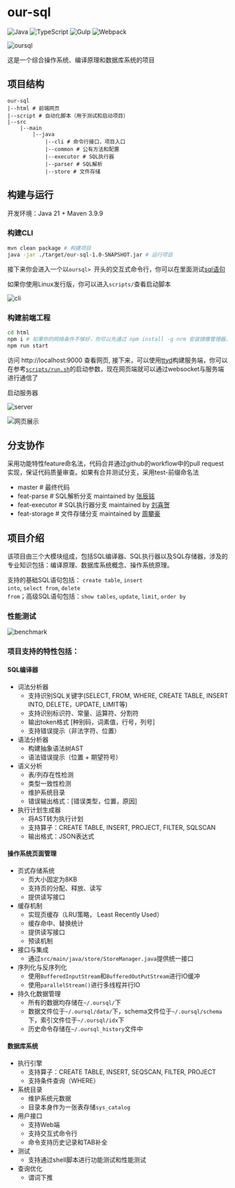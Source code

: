 # our-sql

![Java](https://img.shields.io/badge/Java-007396?style=for-the-badge&logo=java&logoColor=white)
![TypeScript](https://img.shields.io/badge/TypeScript-3178C6?style=for-the-badge&logo=typescript&logoColor=white)
![Gulp](https://img.shields.io/badge/Gulp-CF4647?style=for-the-badge&logo=gulp&logoColor=white)
![Webpack](https://img.shields.io/badge/Webpack-8DD6F9?style=for-the-badge&logo=webpack&logoColor=black)

![oursql](assets/oursql.png)

这是一个综合操作系统、编译原理和数据库系统的项目

## 项目结构

```text
our-sql
|--html # 前端网页
|--script # 自动化脚本（用于测试和启动项目）
|--src
    |--main
        |--java
            |--cli # 命令行接口，项目入口
            |--common # 公有方法和配置
            |--executor # SQL执行器
            |--parser # SQL解析
            |--store # 文件存储
```
## 构建与运行

开发环境：Java 21 + Maven 3.9.9

### 构建CLI
```bash
mvn clean package # 构建项目
java -jar ./target/our-sql-1.0-SNAPSHOT.jar # 运行项目
```

接下来你会进入一个以`oursql> `开头的交互式命令行，你可以在里面测试<a href="#sql">sql语句</a>

如果你使用Linux发行版，你可以进入`scripts/`查看启动脚本

![cli](assets/cli.png)

### 构建前端工程

```bash
cd html
npm i # 如果你的网络条件不够好，你可以先通过 npm install -g nrm 安装镜像管理器，再通过 nrm 管理镜像，推荐使用tencent或者taobao镜像
npm run start
```

访问 http://localhost:9000 查看网页, 接下来，可以使用[ttyd](https://github.com/tsl0922/ttyd)构建服务端，你可以在参考[`scripts/run.sh`](scripts/run.sh)的启动参数，现在网页端就可以通过websocket与服务端进行通信了

启动服务器

![server](assets/server.png)

![网页展示](assets/oursql-full.png)

## 分支协作

采用功能特性feature命名法，代码合并通过github的workflow中的pull request实现，保证代码质量审查。如果有合并测试分支，采用test-前缀命名法

- master # 最终代码
- feat-parse # SQL解析分支 maintained by [张辰铭](https://github.com/zhangchenming4017)
- feat-executor # SQL执行器分支 maintained by [刘喜贺](https://github.com/ONeofSu)
- feat-storage # 文件存储分支 maintained by [周攀豪](https://github.com/lauvAri)

## 项目介绍

该项目由三个大模块组成，包括SQL编译器、SQL执行器以及SQL存储器，涉及的专业知识包括：编译原理、数据库系统概念、操作系统原理。

支持的基础SQL语句包括： <code>create table</code>, <code>insert into</code>, <code>select from</code>, <code>delete from</code>；高级SQL语句包括：<code>show tables</code>, <code>update</code>, <code>limit</code>, <code>order by</code>

### 性能测试

![benchmark](assets/benchmark.png)

### 项目支持的特性包括：


#### SQL编译器

- 词法分析器
    - 支持识别SQL关键字(SELECT, FROM, WHERE, CREATE TABLE, INSERT INTO, DELETE，UPDATE, LIMIT等)
    - 支持识别标识符、常量、运算符、分割符
    - 输出token格式 [种别码，词素值，行号，列号]
    - 支持错误提示（非法字符、位置）
- 语法分析器
    - 构建抽象语法树AST
    - 语法错误提示（位置 + 期望符号）
- 语义分析
    - 表/列存在性检测
    - 类型一致性检测
    - 维护系统目录
    - 错误输出格式：[错误类型，位置，原因]
- 执行计划生成器
    - 将AST转为执行计划
    - 支持算子：CREATE TABLE, INSERT, PROJECT, FILTER, SQLSCAN
    - 输出格式：JSON表达式

#### 操作系统页面管理

- 页式存储系统
    - 页大小固定为8KB
    - 支持页的分配、释放、读写
    - 提供读写接口
- 缓存机制
    - 实现页缓存（LRU策略， Least Recently Used）
    - 缓存命中、替换统计
    - 提供读写接口
    - 预读机制
- 接口与集成
    - 通过`src/main/java/store/StoreManager.java`提供统一接口
- 序列化与反序列化
    - 使用`BufferedInputStream`和`BufferedOutPutStream`进行IO缓冲
    - 使用`parallelStream()`进行多线程并行IO
- 持久化数据管理
    - 所有的数据均存储在`~/.oursql/`下
    - 数据文件位于`~/.oursql/data/`下，schema文件位于`~/.oursql/schema`下，索引文件位于`~/.oursql/idx`下
    - 历史命令存储在`~/.oursql_history`文件中

#### 数据库系统

- 执行引擎
    - 支持算子：CREATE TABLE, INSERT, SEQSCAN, FILTER, PROJECT
    - 支持条件查询（WHERE）
- 系统目录
    - 维护系统元数据
    - 目录本身作为一张表存储`sys_catalog`
- 用户接口
    - 支持Web端
    - 支持交互式命令行
    - 命令支持历史记录和TAB补全
- 测试
    - 支持通过shell脚本进行功能测试和性能测试
- 查询优化
    - 谓词下推

